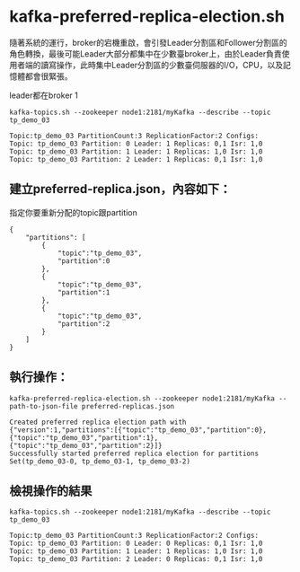 # kafka-preferred-replica-election.sh

隨著系統的運⾏，broker的宕機重啟，會引發Leader分割區和Follower分割區的⻆⾊轉換，最後可能Leader⼤部分都集中在少數臺broker上，由於Leader負責使用者端的讀寫操作，此時集中Leader分割區的少數臺伺服器的I/O，CPU，以及記憶體都會很緊張。


leader都在broker 1
```
kafka-topics.sh --zookeeper node1:2181/myKafka --describe --topic tp_demo_03
```
```
Topic:tp_demo_03 PartitionCount:3 ReplicationFactor:2 Configs:
Topic: tp_demo_03 Partition: 0 Leader: 1 Replicas: 0,1 Isr: 1,0
Topic: tp_demo_03 Partition: 1 Leader: 1 Replicas: 1,0 Isr: 1,0
Topic: tp_demo_03 Partition: 2 Leader: 1 Replicas: 0,1 Isr: 1,0
```

## 建立preferred-replica.json，內容如下：

指定你要重新分配的topic跟partition
```
{
    "partitions": [
        {
            "topic":"tp_demo_03",
            "partition":0
        },
        {
            "topic":"tp_demo_03",
            "partition":1
        },
        {
            "topic":"tp_demo_03",
            "partition":2
        }
    ]
}
```


## 執⾏操作：
```
kafka-preferred-replica-election.sh --zookeeper node1:2181/myKafka --path-to-json-file preferred-replicas.json
```
```
Created preferred replica election path with {"version":1,"partitions":[{"topic":"tp_demo_03","partition":0},{"topic":"tp_demo_03","partition":1},{"topic":"tp_demo_03","partition":2}]}
Successfully started preferred replica election for partitions Set(tp_demo_03-0, tp_demo_03-1, tp_demo_03-2)
```


## 檢視操作的結果
```
kafka-topics.sh --zookeeper node1:2181/myKafka --describe --topic tp_demo_03
```
```
Topic:tp_demo_03 PartitionCount:3 ReplicationFactor:2 Configs:
Topic: tp_demo_03 Partition: 0 Leader: 0 Replicas: 0,1 Isr: 1,0 
Topic: tp_demo_03 Partition: 1 Leader: 1 Replicas: 1,0 Isr: 1,0
Topic: tp_demo_03 Partition: 2 Leader: 0 Replicas: 0,1 Isr: 1,0
```